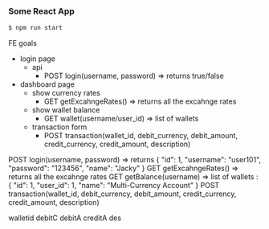 ### Some React App
```bash 
$ npm run start
```


FE goals
- login page 
  - api
    - POST login(username, password) => returns true/false
- dashboard page
  - show currency rates  
    - GET getExcahngeRates() => returns all the excahnge rates
  - show wallet balance 
    - GET wallet(username/user_id) => list of wallets
  - transaction form 
    - POST transaction(wallet_id, debit_currency, debit_amount, credit_currency, credit_amount, description)

POST login(username, password) => returns { "id": 1, "username": "user101", "password": "123456", "name": "Jacky" }
GET getExcahngeRates() => returns all the excahnge rates
GET getBalance(username) => list of wallets : { "id": 1, "user_id": 1, "name": "Multi-Currency Account" }
POST transaction(wallet_id, debit_currency, debit_amount, credit_currency, credit_amount, description)

walletid debitC debitA creditA des